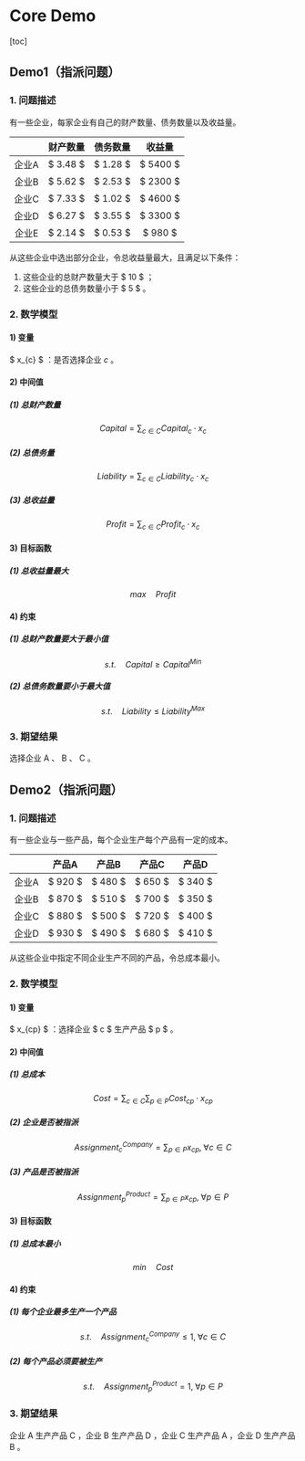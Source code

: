 # Core Demo

[toc]

## Demo1（指派问题）

### 1. 问题描述

有一些企业，每家企业有自己的财产数量、债务数量以及收益量。

|       | 财产数量 | 债务数量 |  收益量  |
| :---: | :------: | :------: | :------: |
| 企业A | $ 3.48 $ | $ 1.28 $ | $ 5400 $ |
| 企业B | $ 5.62 $ | $ 2.53 $ | $ 2300 $ |
| 企业C | $ 7.33 $ | $ 1.02 $ | $ 4600 $ |
| 企业D | $ 6.27 $ | $ 3.55 $ | $ 3300 $ |
| 企业E | $ 2.14 $ | $ 0.53 $ | $ 980 $  |

从这些企业中选出部分企业，令总收益量最大，且满足以下条件：

1. 这些企业的总财产数量大于 $ 10 $ ；
2. 这些企业的总债务数量小于 $ 5 $ 。

### 2. 数学模型

#### 1) 变量

$ x_{c} $ ：是否选择企业 $c$ 。

#### 2) 中间值

##### (1) 总财产数量

$$
Capital = \sum_{c \in C} Capital_{c} \cdot x_{c}
$$

##### (2) 总债务量

$$
Liability = \sum_{c \in C} Liability_{c} \cdot x_{c}
$$

##### (3) 总收益量

$$
Profit = \sum_{c \in C} Profit_{c} \cdot x_{c}
$$

#### 3) 目标函数

##### (1) 总收益量最大

$$
max \quad Profit
$$

#### 4) 约束

##### (1) 总财产数量要大于最小值

$$
s.t. \quad Capital \geq Capital^{Min}
$$

##### (2) 总债务数量要小于最大值

$$
s.t. \quad Liability \leq Liability^{Max}
$$

### 3. 期望结果

选择企业 A 、 B 、 C 。

## Demo2（指派问题）

### 1. 问题描述

有一些企业与一些产品，每个企业生产每个产品有一定的成本。

|       |  产品A  |  产品B  |  产品C  |  产品D  |
| :---: | :-----: | :-----: | :-----: | :-----: |
| 企业A | $ 920 $ | $ 480 $ | $ 650 $ | $ 340 $ |
| 企业B | $ 870 $ | $ 510 $ | $ 700 $ | $ 350 $ |
| 企业C | $ 880 $ | $ 500 $ | $ 720 $ | $ 400 $ |
| 企业D | $ 930 $ | $ 490 $ | $ 680 $ | $ 410 $ |

从这些企业中指定不同企业生产不同的产品，令总成本最小。

### 2. 数学模型

#### 1) 变量

$ x_{cp} $ ：选择企业 $ c $ 生产产品 $ p $ 。

#### 2) 中间值

##### (1) 总成本

$$
Cost = \sum_{c \in C}\sum_{p \in P}Cost_{cp} \cdot x_{cp}
$$

##### (2) 企业是否被指派

$$
Assignment^{Company}_{c} = \sum_{p \in P}x_{cp}, \; \forall c \in C
$$

##### (3) 产品是否被指派

$$
Assignment^{Product}_{p} = \sum_{p \in P}x_{cp}, \; \forall p \in P
$$

#### 3) 目标函数

##### (1) 总成本最小

$$
min \quad Cost
$$

#### 4) 约束

##### (1) 每个企业最多生产一个产品

$$
s.t. \quad Assignment^{Company}_{c} \leq 1, \; \forall c \in C
$$

##### (2) 每个产品必须要被生产

$$
s.t. \quad Assignment^{Product}_{p} = 1, \; \forall p \in P
$$

### 3. 期望结果

企业 A 生产产品 C ，企业 B 生产产品 D ，企业 C 生产产品 A ，企业 D 生产产品 B 。
